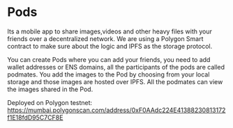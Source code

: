 # Pods

Its a mobile app to share images,videos and other heavy files with your friends over a decentralized network. We are using a Polygon Smart contract to make sure about the logic and IPFS as the storage protocol. 

You can create Pods where you can add your friends, you need to add wallet addresses or ENS domains, all the participants of the pods are called podmates. You add the images to the Pod by choosing from your local storage and those images are hosted over IPFS. All the podmates can view the images shared in the Pod. 



Deployed on Polygon testnet: https://mumbai.polygonscan.com/address/0xF0AAdc224E41388230813172f1E18fdD95C7CF8E


